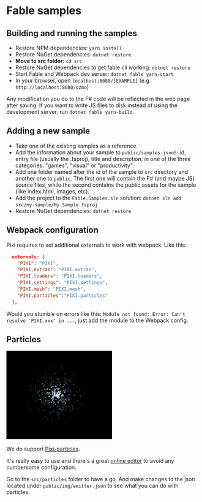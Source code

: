 # Fable samples

## Building and running the samples

- Restore NPM dependencies: `yarn install`
- Restore NuGet dependencies: `dotnet restore`
- **Move to src folder**: `cd src`
- Restore NuGet dependencies to get fable cli working: `dotnet restore`
- Start Fable and Webpack dev server: `dotnet fable yarn-start`
- In your browser, open `localhost:8080/[EXAMPLE]` (e.g. `http://localhost:8080/ozmo`)

Any modification you do to the F# code will be reflected in the web page after saving.
If you want to write JS files to disk instead of using the development server,
run `dotnet fable yarn-build`.

## Adding a new sample

- Take one of the existing samples as a reference.
- Add the information about your sample to `public/samples.json5`: id, entry file (usually the .fsproj), title and description; in one of the three categories: "games", "visual" or "productivity".
- Add one folder named after the id of the sample to `src` directory and another one to `public`. The first one will contain the F# (and maybe JS) source files, while the second contains the public assets for the sample (like index.html, images, etc).
- Add the project to the `Fable.Samples.sln` solution: `dotnet sln add src/my-sample/My.Sample.fsproj`
- Restore NuGet dependencies: `dotnet restore`

## Webpack configuration

Pixi requires to set additional externals to work with webpack. Like this:

```json
  externals: {
    "PIXI": "PIXI",
    "PIXI.extras": "PIXI.extras",
    "PIXI.loaders": "PIXI.loaders",
    "PIXI.settings": "PIXI.settings",
    "PIXI.mesh": "PIXI.mesh",
    "PIXI.particles":"PIXI.particles"        
  },
```

Would you stumble on errors like this: `Module not found: Error: Can't resolve 'PIXI.xxx' in ...`,  just add the module to the Webpack config.

## Particles

![Pixi-Particles](public/img/pixi-particles.gif)

We do support [Pixi-particles](https://github.com/pixijs/pixi-particles). 

It's really easy to use and there's a great [online editor](https://github.com/pixijs/pixi-particles) to avoid any cumbersome configuration.

Go to the `src/particles` folder to have a go. And make changes to the json located under `public/img/emitter.json` to see what you can do with particles.
